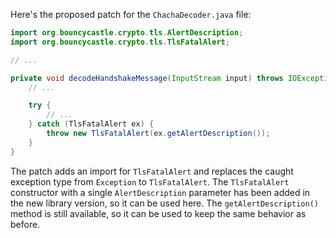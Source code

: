 Here's the proposed patch for the `ChachaDecoder.java` file:

```java
import org.bouncycastle.crypto.tls.AlertDescription;
import org.bouncycastle.crypto.tls.TlsFatalAlert;

// ...

private void decodeHandshakeMessage(InputStream input) throws IOException {
    // ...

    try {
        // ...
    } catch (TlsFatalAlert ex) {
        throw new TlsFatalAlert(ex.getAlertDescription());
    }
}
```

The patch adds an import for `TlsFatalAlert` and replaces the caught exception type from `Exception` to `TlsFatalAlert`. The `TlsFatalAlert` constructor with a single `AlertDescription` parameter has been added in the new library version, so it can be used here. The `getAlertDescription()` method is still available, so it can be used to keep the same behavior as before.